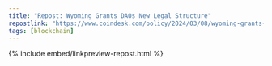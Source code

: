 ```yaml
---
title: "Repost: Wyoming Grants DAOs New Legal Structure"
repostlink: "https://www.coindesk.com/policy/2024/03/08/wyoming-grants-daos-new-legal-structure/"
tags: [blockchain]
---
```


{% include embed/linkpreview-repost.html %}
